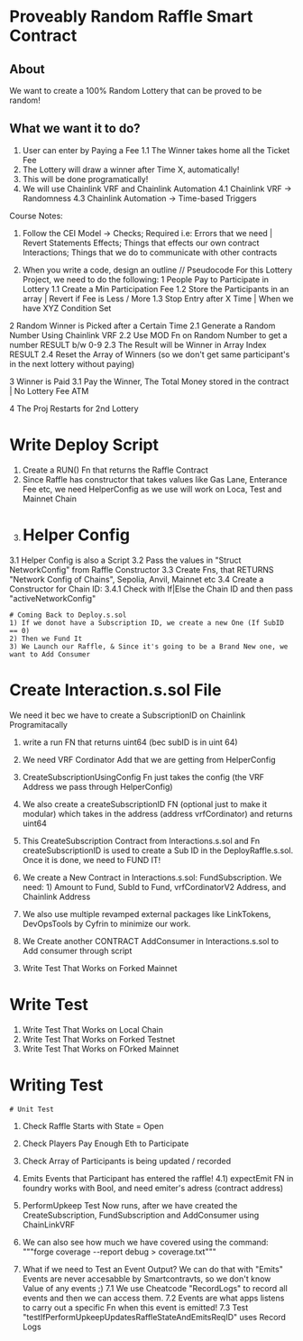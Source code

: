 # Proveably Random Raffle Smart Contract

## About

We want to create a 100% Random Lottery that can be proved to be random!

## What we want it to do?

1. User can enter by Paying a Fee
    1.1 The Winner takes home all the Ticket Fee
2. The Lottery will draw a winner after Time X, automatically!
3. This will be done programatically!
4. We will use Chainlink VRF and Chainlink Automation
    4.1 Chainlink VRF -> Randomness
    4.3 Chainlink Automation -> Time-based Triggers

  Course Notes:
  1) Follow the CEI Model -> 
  Checks; Required i.e: Errors that we need | Revert Statements
  Effects; Things that effects our own contract
  Interactions; Things that we do to communicate with other contracts

  2) When you write a code, design an outline // Pseudocode 
  For this Lottery Project, we need to do the following:
  1 People Pay to Participate in Lottery
  1.1 Create a Min Participation Fee
  1.2 Store the Participants in an array | Revert if Fee is Less / More
  1.3 Stop Entry after X Time | When we have XYZ Condition Set
  
  2 Random Winner is Picked after a Certain Time
  2.1 Generate a Random Number Using Chainlink VRF
  2.2 Use MOD Fn on Random Number to get a number RESULT b/w 0-9
  2.3 The Result will be Winner in Array Index RESULT
  2.4 Reset the Array of Winners (so we don't get same participant's in the next lottery without paying)

  
  3 Winner is Paid
  3.1 Pay the Winner, The Total Money stored in the contract | No Lottery Fee ATM
  

  4 The Proj Restarts for 2nd Lottery

  # Write Deploy Script
  1. Create a RUN() Fn that returns the Raffle Contract
  2. Since Raffle has constructor that takes values like Gas Lane, Enterance Fee etc, we need HelperConfig as we use will work on Loca, Test and Mainnet Chain
  3. # Helper Config
  3.1 Helper Config is also a Script
  3.2 Pass the values in "Struct NetworkConfig" from Raffle Constructor
  3.3 Create Fns, that RETURNS "Network Config of Chains", Sepolia, Anvil, Mainnet etc
  3.4 Create a Constructor for Chain ID: 
  3.4.1 Check with If|Else the Chain ID and then pass "activeNetworkConfig"

    # Coming Back to Deploy.s.sol
    1) If we donot have a Subscription ID, we create a new One (If SubID == 0)
    2) Then we Fund It
    3) We Launch our Raffle, & Since it's going to be a Brand New one, we want to Add Consumer  

# Create Interaction.s.sol File
  We need it bec we have to create a SubscriptionID on Chainlink Programitacally

  1) write a run FN that returns uint64 (bec subID is in uint 64)
  2) We need VRF Cordinator Add that we are getting from HelperConfig
  3) CreateSubscriptionUsingConfig Fn just takes the config (the VRF Address we pass through HelperConfig)

  4) We also create a createSubscriptionID FN (optional just to make it modular) which takes in the address (address vrfCordinator) and returns uint64
  5) This CreateSubscription Contract from Interactions.s.sol and Fn createSubscriptionID is used to create a Sub ID in the DeployRaffle.s.sol. Once it is done, we need to FUND IT!

  6) We create a New Contract in Interactions.s.sol: FundSubscription.
      We need: 1) Amount to Fund, SubId to Fund, vrfCordinatorV2 Address, and Chainlink Address 

  7) We also use multiple revamped external packages like LinkTokens, DevOpsTools by Cyfrin to minimize our work. 

  8) We Create another CONTRACT AddConsumer in Interactions.s.sol to Add consumer through script 
  3. Write Test That Works on Forked Mainnet



  # Write Test

  1. Write Test That Works on Local Chain
  2. Write Test That Works on Forked Testnet
  3. Write Test That Works on FOrked Mainnet

# Writing Test
    # Unit Test
  1) Check Raffle Starts with State = Open
  2) Check Players Pay Enough Eth to Participate
  3) Check Array of Participants is being updated / recorded
  4) Emits Events that Participant has entered the raffle!
   4.1) expectEmit FN in foundry works with Bool, and need emiter's adress (contract address)

  5) PerformUpkeep Test Now runs, after we have created the CreateSubscription, FundSubscription and AddConsumer using ChainLinkVRF 
  6) We can also see how much we have covered using the command:  
     """forge coverage --report debug > coverage.txt""" 

  7) What if we need to Test an Event Output? We can do that with "Emits"
  Events are never accesabble by Smartcontravts, so we don't know Value of any events ;)
    7.1 We use Cheatcode "RecordLogs" to record all events and then we can access them.
    7.2 Events are what apps listens to carry out a specific Fn when this event is emitted!
    7.3 Test "testIfPerformUpkeepUpdatesRaffleStateAndEmitsReqID" uses Record Logs   

   

